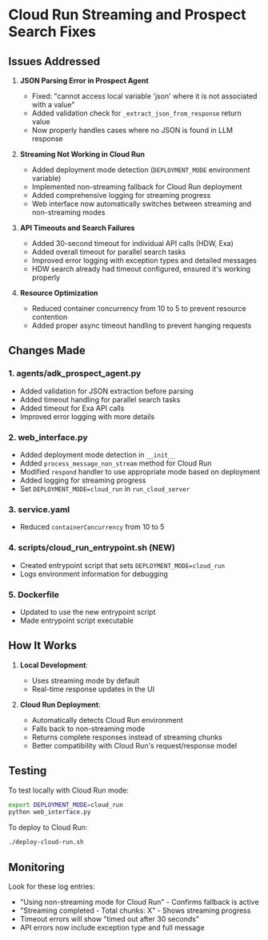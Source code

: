 # Cloud Run Streaming and Prospect Search Fixes

## Issues Addressed

1. **JSON Parsing Error in Prospect Agent**
   - Fixed: "cannot access local variable 'json' where it is not associated with a value"
   - Added validation check for `_extract_json_from_response` return value
   - Now properly handles cases where no JSON is found in LLM response

2. **Streaming Not Working in Cloud Run**
   - Added deployment mode detection (`DEPLOYMENT_MODE` environment variable)
   - Implemented non-streaming fallback for Cloud Run deployment
   - Added comprehensive logging for streaming progress
   - Web interface now automatically switches between streaming and non-streaming modes

3. **API Timeouts and Search Failures**
   - Added 30-second timeout for individual API calls (HDW, Exa)
   - Added overall timeout for parallel search tasks
   - Improved error logging with exception types and detailed messages
   - HDW search already had timeout configured, ensured it's working properly

4. **Resource Optimization**
   - Reduced container concurrency from 10 to 5 to prevent resource contention
   - Added proper async timeout handling to prevent hanging requests

## Changes Made

### 1. agents/adk_prospect_agent.py
- Added validation for JSON extraction before parsing
- Added timeout handling for parallel search tasks
- Added timeout for Exa API calls
- Improved error logging with more details

### 2. web_interface.py
- Added deployment mode detection in `__init__`
- Added `process_message_non_stream` method for Cloud Run
- Modified `respond` handler to use appropriate mode based on deployment
- Added logging for streaming progress
- Set `DEPLOYMENT_MODE=cloud_run` in `run_cloud_server`

### 3. service.yaml
- Reduced `containerConcurrency` from 10 to 5

### 4. scripts/cloud_run_entrypoint.sh (NEW)
- Created entrypoint script that sets `DEPLOYMENT_MODE=cloud_run`
- Logs environment information for debugging

### 5. Dockerfile
- Updated to use the new entrypoint script
- Made entrypoint script executable

## How It Works

1. **Local Development**: 
   - Uses streaming mode by default
   - Real-time response updates in the UI

2. **Cloud Run Deployment**:
   - Automatically detects Cloud Run environment
   - Falls back to non-streaming mode
   - Returns complete responses instead of streaming chunks
   - Better compatibility with Cloud Run's request/response model

## Testing

To test locally with Cloud Run mode:
```bash
export DEPLOYMENT_MODE=cloud_run
python web_interface.py
```

To deploy to Cloud Run:
```bash
./deploy-cloud-run.sh
```

## Monitoring

Look for these log entries:
- "Using non-streaming mode for Cloud Run" - Confirms fallback is active
- "Streaming completed - Total chunks: X" - Shows streaming progress
- Timeout errors will show "timed out after 30 seconds"
- API errors now include exception type and full message